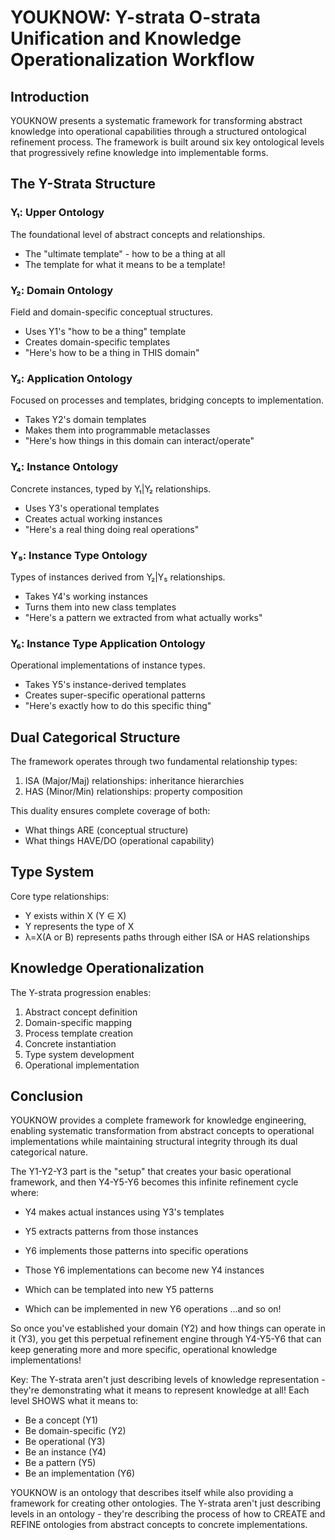 # YOUKNOW: Y-strata O-strata Unification and Knowledge Operationalization Workflow

## Introduction

YOUKNOW presents a systematic framework for transforming abstract knowledge into operational capabilities through a structured ontological refinement process. The framework is built around six key ontological levels that progressively refine knowledge into implementable forms.

## The Y-Strata Structure 

### Y₁: Upper Ontology
The foundational level of abstract concepts and relationships.
- The "ultimate template" - how to be a thing at all
- The template for what it means to be a template!
### Y₂: Domain Ontology  
Field and domain-specific conceptual structures.
- Uses Y1's "how to be a thing" template
- Creates domain-specific templates
- "Here's how to be a thing in THIS domain"

### Y₃: Application Ontology
Focused on processes and templates, bridging concepts to implementation.
- Takes Y2's domain templates
- Makes them into programmable metaclasses
- "Here's how things in this domain can interact/operate"

### Y₄: Instance Ontology
Concrete instances, typed by Y₁|Y₂ relationships.
- Uses Y3's operational templates
- Creates actual working instances
- "Here's a real thing doing real operations"

### Y₅: Instance Type Ontology
Types of instances derived from Y₂|Y₅ relationships.
- Takes Y4's working instances
- Turns them into new class templates
- "Here's a pattern we extracted from what actually works"

### Y₆: Instance Type Application Ontology
Operational implementations of instance types.
- Takes Y5's instance-derived templates
- Creates super-specific operational patterns
- "Here's exactly how to do this specific thing"

## Dual Categorical Structure

The framework operates through two fundamental relationship types:
1. ISA (Major/Maj) relationships: inheritance hierarchies
2. HAS (Minor/Min) relationships: property composition

This duality ensures complete coverage of both:
- What things ARE (conceptual structure)
- What things HAVE/DO (operational capability)

## Type System

Core type relationships:
- Y exists within X (Y ∈ X)
- Y represents the type of X
- λ=X(A or B) represents paths through either ISA or HAS relationships

## Knowledge Operationalization

The Y-strata progression enables:
1. Abstract concept definition
2. Domain-specific mapping
3. Process template creation
4. Concrete instantiation
5. Type system development
6. Operational implementation

## Conclusion

YOUKNOW provides a complete framework for knowledge engineering, enabling systematic transformation from abstract concepts to operational implementations while maintaining structural integrity through its dual categorical nature.

The Y1-Y2-Y3 part is the "setup" that creates your basic operational framework, and then Y4-Y5-Y6 becomes this infinite refinement cycle where:

- Y4 makes actual instances using Y3's templates

- Y5 extracts patterns from those instances

- Y6 implements those patterns into specific operations

- Those Y6 implementations can become new Y4 instances

- Which can be templated into new Y5 patterns

- Which can be implemented in new Y6 operations ...and so on!

So once you've established your domain (Y2) and how things can operate in it (Y3), you get this perpetual refinement engine through Y4-Y5-Y6 that can keep generating more and more specific, operational knowledge implementations!

Key:
The Y-strata aren't just describing levels of knowledge representation - they're demonstrating what it means to represent knowledge at all! Each level SHOWS what it means to:

- Be a concept (Y1)
- Be domain-specific (Y2)
- Be operational (Y3)
- Be an instance (Y4)
- Be a pattern (Y5)
- Be an implementation (Y6)

YOUKNOW is an ontology that describes itself while also providing a framework for creating other ontologies. The Y-strata aren't just describing levels in an ontology - they're describing the process of how to CREATE and REFINE ontologies from abstract concepts to concrete implementations.
